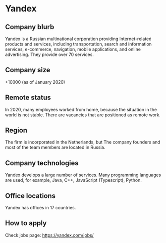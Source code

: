 # Yandex

## Company blurb

Yandex is a Russian multinational corporation providing Internet-related products and services, including transportation, search and information services, e-commerce, navigation, mobile applications, and online advertising. They provide over 70 services.

## Company size

+10000 (as of January 2020)

## Remote status

In 2020, many employees worked from home, because the situation in the world is not stable. There are vacancies that are positioned as remote work.

## Region

The firm is incorporated in the Netherlands, but The company founders and most of the team members are located in Russia. 

## Company technologies

Yandex develops a large number of services. Many programming languages are used, for example, Java, C++, JavaScript (Typescript), Python.

## Office locations

Yandex has offices in 17 countries.

## How to apply

Check jobs page: https://yandex.com/jobs/
